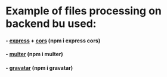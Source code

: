 # Example of files processing on backend bu used:

#### - [express](https://expressjs.com/en/5x/api.html) + [cors](https://www.npmjs.com/package/cors) (npm i express cors)

#### - [multer](https://www.npmjs.com/package/multer) (npm i multer)

#### - [gravatar](https://www.npmjs.com/package/gravatar) (npm i gravatar)
